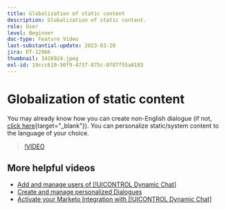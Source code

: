 ```yaml
---
title: Globalization of static content
description: Globalization of static content.
role: User
level: Beginner
doc-type: Feature Video
last-substantial-update: 2023-03-20
jira: KT-12966
thumbnail: 3416924.jpeg
exl-id: 19ccc619-50f9-4737-875c-8f87f55a0183
---
```

# Globalization of static content

You may already know how you can create non-English dialogue (if not, [click here](https://nation.marketo.com/t5/dynamic-chat-discussion/design-non-english-language-conversations-in-dynamic-chat/m-p/324317#M39){target="_blank"}). You can personalize static/system content to the language of your choice.

>[!VIDEO](https://video.tv.adobe.com/v/3416924/?quality=12&learn=on)

## More helpful videos

* [Add and manage users of [!UICONTROL Dynamic Chat] ](user-management.md)
* [Create and manage personalized Dialogues](dialogue-management.md)
* [Activate your Marketo Integration with [!UICONTROL Dynamic Chat] ](marketo-integration.md)
